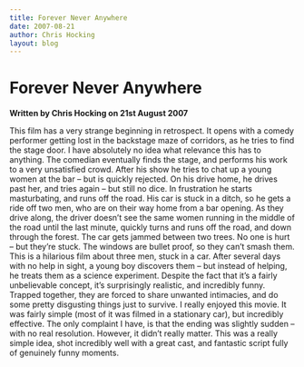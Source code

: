 ```yaml
---
title: Forever Never Anywhere
date: 2007-08-21
author: Chris Hocking
layout: blog
---
```

# Forever Never Anywhere

**Written by Chris Hocking on 21st August 2007**

This film has a very strange beginning in retrospect. It opens with a comedy performer getting lost in the backstage maze of corridors, as he tries to find the stage door. I have absolutely no idea what relevance this has to anything. The comedian eventually finds the stage, and performs his work to a very unsatisfied crowd. After his show he tries to chat up a young women at the bar – but is quickly rejected. On his drive home, he drives past her, and tries again – but still no dice. In frustration he starts masturbating, and runs off the road. His car is stuck in a ditch, so he gets a ride off two men, who are on their way home from a bar opening. As they drive along, the driver doesn’t see the same women running in the middle of the road until the last minute, quickly turns and runs off the road, and down through the forest. The car gets jammed between two trees. No one is hurt – but they’re stuck. The windows are bullet proof, so they can’t smash them. This is a hilarious film about three men, stuck in a car. After several days with no help in sight, a young boy discovers them – but instead of helping, he treats them as a science experiment. Despite the fact that it’s a fairly unbelievable concept, it’s surprisingly realistic, and incredibly funny. Trapped together, they are forced to share unwanted intimacies, and do some pretty disgusting things just to survive. I really enjoyed this movie. It was fairly simple (most of it was filmed in a stationary car), but incredibly effective. The only complaint I have, is that the ending was slightly sudden – with no real resolution. However, it didn’t really matter. This was a really simple idea, shot incredibly well with a great cast, and fantastic script fully of genuinely funny moments.